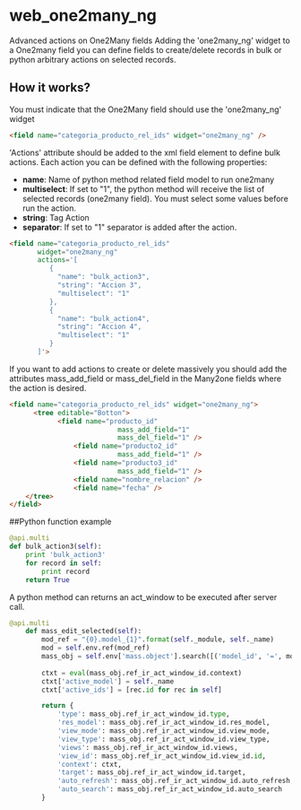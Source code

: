 # web_one2many_ng
Advanced actions on One2Many fields
Adding the 'one2many_ng' widget to a One2many field you can define fields to create/delete records in bulk or python arbitrary actions on selected records.

## How it works?
You must indicate that the One2Many field should use the 'one2many_ng' widget
```html
<field name="categoria_producto_rel_ids" widget="one2many_ng" />
```
'Actions' attribute should be added to the xml field element to define bulk actions. Each action you can be defined with the following properties:
- **name**: Name of python method related field model to run one2many
- **multiselect**: If set to "1", the python method will receive the list of selected records (one2many field). You must select some values before run the action.
- **string**: Tag Action
- **separator**: If set to "1" separator is added after the action.

```html
<field name="categoria_producto_rel_ids" 
       widget="one2many_ng"
       actions='[
          {	
            "name": "bulk_action3", 
            "string": "Accion 3",
            "multiselect": "1"
          },
          {
            "name": "bulk_action4", 
            "string": "Accion 4",
            "multiselect": "1"
          }
       ]'>
```

If you want to add actions to create or delete massively you should add the attributes mass_add_field or mass_del_field in the Many2one fields where the action is desired.
```html
<field name="categoria_producto_rel_ids" widget="one2many_ng">
	  <tree editable="Botton">
		    <field name="producto_id" 
						   mass_add_field="1"
						   mass_del_field="1" />
				<field name="producto2_id" 
						   mass_add_field="1" />
				<field name="producto3_id" 
						   mass_add_field="1" />
				<field name="nombre_relacion" />
				<field name="fecha" />
    </tree>
</field>
```

##Python function example
```python
@api.multi
def bulk_action3(self):
    print 'bulk_action3'
    for record in self:
        print record
    return True
```

A python method can returns an act_window to be executed after server call.
```python
@api.multi
    def mass_edit_selected(self):     
        mod_ref = "{0}.model_{1}".format(self._module, self._name)
        mod = self.env.ref(mod_ref)
        mass_obj = self.env['mass.object'].search([('model_id', '=', mod.id)])        
          
        ctxt = eval(mass_obj.ref_ir_act_window_id.context)
        ctxt['active_model'] = self._name
        ctxt['active_ids'] = [rec.id for rec in self]

        return {
            'type': mass_obj.ref_ir_act_window_id.type,
            'res_model': mass_obj.ref_ir_act_window_id.res_model,
            'view_mode': mass_obj.ref_ir_act_window_id.view_mode,
            'view_type': mass_obj.ref_ir_act_window_id.view_type,
            'views': mass_obj.ref_ir_act_window_id.views,
            'view_id': mass_obj.ref_ir_act_window_id.view_id.id,  
            'context': ctxt,            
            'target': mass_obj.ref_ir_act_window_id.target,
            'auto_refresh': mass_obj.ref_ir_act_window_id.auto_refresh,
            'auto_search': mass_obj.ref_ir_act_window_id.auto_search
        }
```
